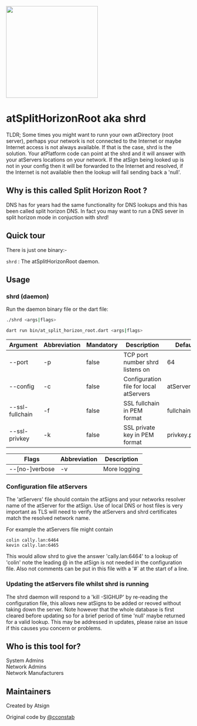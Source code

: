 <img width=250px src="https://atsign.dev/assets/img/atPlatform_logo_gray.svg?sanitize=true">

# atSplitHorizonRoot aka shrd

TLDR;
Some times you might want to runn your own atDirectory (root server), perhaps your network is not connected to the Internet or maybe Internet access is not always available.
If that is the case, shrd is the solution. Your atPlatform code can point at the shrd and it will answer with your atServers locations on your network. If the atSign being looked up is not in your config then it will be forwarded to the Internet and resolved, if the Internet is not available then the lookup will fail sending back a 'null'.

## Why is this called Split Horizon Root ?
DNS has for years had the same functionality for DNS lookups and this has been called split horizon DNS. In fact you may want to run a DNS sever in split horizon mode in conjuction with shrd!


## Quick tour

There is just one binary:-

`shrd` : The atSplitHorizonRoot daemon. 



## Usage

### shrd (daemon)
Run the daemon binary file or the dart file:
```sh
./shrd <args|flags>
```
```sh
dart run bin/at_split_horizon_root.dart <args|flags>
```

| Argument        | Abbreviation | Mandatory | Description                                                                         |    Default    |
|-----------------|--------------|-----------|-------------------------------------------------------------------------------------|---------------|
| --port          | -p           | false     | TCP port number shrd listens on                                                     |      64       |
| --config        | -c           | false     | Configuration file for local atServers                                              |   atServers   |
| --ssl-fullchain | -f           | false     | SSL fullchain in PEM format                                                         | fullchain.pem |
| --ssl-privkey   | -k           | false     | SSL private key in PEM format                                                       |  privkey.pem  |

| Flags               | Abbreviation | Description                                                                     |
|---------------------|--------------|---------------------------------------------------------------------------------|
| --[no-]verbose      | -v           | More logging                                                                    |

### Configuration file atServers

The 'atServers' file should contain the atSigns and your networks resolver name of the atServer for the atSign. Use of local DNS or host files is very important as TLS will need to verify the atServers and shrd certificates match the resolved network name. 

For example the atServers file might contain 

```
colin cally.lan:6464
kevin cally.lan:6465
```

This would allow shrd to give the answer 'cally.lan:6464' to a lookup of 'colin' note the leading @ in the atSign is not needed in the configuration file. Also not comments can be put in this file with a '#` at the start of a line.

### Updating the atServers file whilst shrd is running

The shrd daemon will respond to a 'kill -SIGHUP' by re-reading the configuration file, this allows new atSigns to be added or reoved without taking down the server. Note however that the whole database is first cleared before updating so for a brief period of time 'null' maybe returned for a valid lookup. This may be addressed in updates, please raise an issue if this causes you concern or problems.

## Who is this tool for?

System Admins  
Network Admins  
Network Manufacturers


## Maintainers

Created by Atsign 

Original code by [@cconstab](https://github.com/cconstab)

